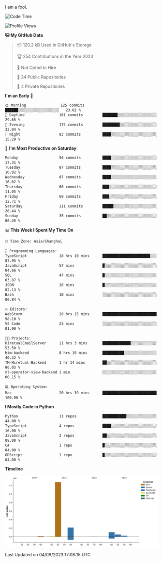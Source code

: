 I am a fool.

<!--START_SECTION:waka-->
![Code Time](http://img.shields.io/badge/Code%20Time-672%20hrs%2025%20mins-blue)

![Profile Views](http://img.shields.io/badge/Profile%20Views-0-blue)

**🐱 My GitHub Data** 

> 📦 120.2 kB Used in GitHub's Storage 
 > 
> 🏆 254 Contributions in the Year 2023
 > 
> 🚫 Not Opted to Hire
 > 
> 📜 24 Public Repositories 
 > 
> 🔑 4 Private Repositories 
 > 
**I'm an Early 🐤** 

```text
🌞 Morning                125 commits         ██████░░░░░░░░░░░░░░░░░░░   23.02 % 
🌆 Daytime                161 commits         ███████░░░░░░░░░░░░░░░░░░   29.65 % 
🌃 Evening                174 commits         ████████░░░░░░░░░░░░░░░░░   32.04 % 
🌙 Night                  83 commits          ████░░░░░░░░░░░░░░░░░░░░░   15.29 % 
```
📅 **I'm Most Productive on Saturday** 

```text
Monday                   94 commits          ████░░░░░░░░░░░░░░░░░░░░░   17.31 % 
Tuesday                  87 commits          ████░░░░░░░░░░░░░░░░░░░░░   16.02 % 
Wednesday                87 commits          ████░░░░░░░░░░░░░░░░░░░░░   16.02 % 
Thursday                 60 commits          ███░░░░░░░░░░░░░░░░░░░░░░   11.05 % 
Friday                   69 commits          ███░░░░░░░░░░░░░░░░░░░░░░   12.71 % 
Saturday                 111 commits         █████░░░░░░░░░░░░░░░░░░░░   20.44 % 
Sunday                   35 commits          ██░░░░░░░░░░░░░░░░░░░░░░░   06.45 % 
```


📊 **This Week I Spent My Time On** 

```text
🕑︎ Time Zone: Asia/Shanghai

💬 Programming Languages: 
TypeScript               18 hrs 10 mins      ██████████████████████░░░   87.95 % 
JavaScript               57 mins             █░░░░░░░░░░░░░░░░░░░░░░░░   04.66 % 
SQL                      47 mins             █░░░░░░░░░░░░░░░░░░░░░░░░   03.87 % 
JSON                     26 mins             █░░░░░░░░░░░░░░░░░░░░░░░░   02.13 % 
Bash                     10 mins             ░░░░░░░░░░░░░░░░░░░░░░░░░   00.84 % 

🔥 Editors: 
WebStorm                 20 hrs 15 mins      █████████████████████████   98.10 % 
VS Code                  23 mins             ░░░░░░░░░░░░░░░░░░░░░░░░░   01.90 % 

🐱‍💻 Projects: 
HiretualEmailServer      11 hrs 3 mins       █████████████░░░░░░░░░░░░   53.50 % 
htm-backend              8 hrs 19 mins       ██████████░░░░░░░░░░░░░░░   40.32 % 
TM-Hiretual-Backend      1 hr 14 mins        ██░░░░░░░░░░░░░░░░░░░░░░░   06.03 % 
ml-operator-view-backend 1 min               ░░░░░░░░░░░░░░░░░░░░░░░░░   00.15 % 

💻 Operating System: 
Mac                      20 hrs 39 mins      █████████████████████████   100.00 % 
```

**I Mostly Code in Python** 

```text
Python                   11 repos            ███████████░░░░░░░░░░░░░░   44.00 % 
TypeScript               4 repos             ████░░░░░░░░░░░░░░░░░░░░░   16.00 % 
JavaScript               2 repos             ██░░░░░░░░░░░░░░░░░░░░░░░   08.00 % 
C#                       1 repo              █░░░░░░░░░░░░░░░░░░░░░░░░   04.00 % 
GDScript                 1 repo              █░░░░░░░░░░░░░░░░░░░░░░░░   04.00 % 
```



**Timeline**

![Lines of Code chart](https://raw.githubusercontent.com/VeejaLiu/VeejaLiu/master/assets/bar_graph.png)


 Last Updated on 04/09/2023 17:08:15 UTC
<!--END_SECTION:waka-->
